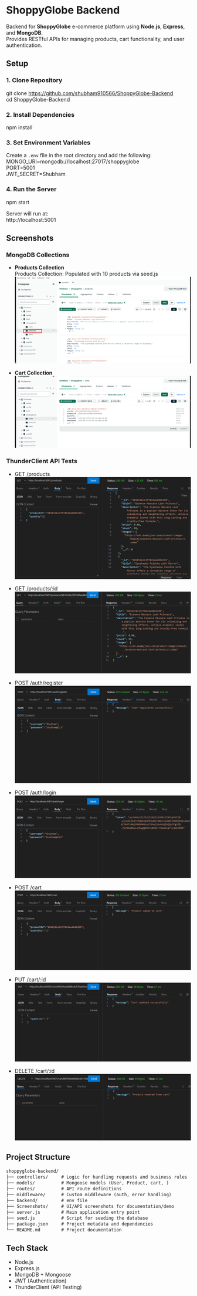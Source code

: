 # ShoppyGlobe Backend

Backend for **ShoppyGlobe** e-commerce platform using **Node.js**, **Express**, and **MongoDB**.  
Provides RESTful APIs for managing products, cart functionality, and user authentication.

##  Setup

### 1. Clone Repository
git clone https://github.com/shubham910566/ShoppyGlobe-Backend  
cd ShoppyGlobe-Backend

### 2. Install Dependencies
npm install

### 3. Set Environment Variables

Create a `.env` file in the root directory and add the following:
MONGO_URI=mongodb://localhost:27017/shoppyglobe  
PORT=5001  
JWT_SECRET=Shubham

### 4. Run the Server
npm start

Server will run at:  
http://localhost:5001

##  Screenshots

###  MongoDB Collections

- **Products Collection**  
   Products Collection: Populated with 10 products via seed.js
  ![Products Collection](Screenshots/Product.png)

- **Cart Collection**   
  ![Cart Collection](Screenshots/cart_collection1.png)

###  ThunderClient API Tests

- GET /products  
  ![GET Products](Screenshots/GET_products.png)

- GET /products/:id  
  ![GET Product by ID](Screenshots/GET_product_by_id.png)

- POST /auth/register  
  ![POST Register](Screenshots/POST_register.png)

- POST /auth/login  
  ![POST Login](Screenshots/POST_login.png)

- POST /cart  
  ![POST Cart](Screenshots/POST_cart.png)

- PUT /cart/:id
  ![PUT Cart](Screenshots/PUT_cart.png)

- DELETE /cart/:id  
  ![DELETE Cart](Screenshots/DELETE_cart.png)



## Project Structure
```
shoppyglobe-backend/
├── controllers/     # Logic for handling requests and business rules
├── models/          # Mongoose models (User, Product, cart, )
├── routes/          # API route definitions
├── middleware/      # Custom middleware (auth, error handling)
├── backend/         # env file
├── Screenshots/     # UI/API screenshots for documentation/demo
├── server.js        # Main application entry point
├── seed.js          # Script for seeding the database
├── package.json     # Project metadata and dependencies
└── README.md        # Project documentation
```




##  Tech Stack

- Node.js  
- Express.js  
- MongoDB + Mongoose  
- JWT (Authentication)  
- ThunderClient (API Testing)



